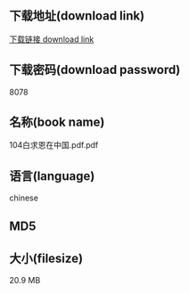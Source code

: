 ## 下载地址(download link)
[下载链接 download link](https://tutu365.netlify.app/?s=104%E7%99%BD%E6%B1%82%E6%81%A9%E5%9C%A8%E4%B8%AD%E5%9B%BD.pdf)

## 下载密码(download password)
8078

## 名称(book name)
104白求恩在中国.pdf.pdf

## 语言(language)
chinese

## MD5


## 大小(filesize)
20.9 MB

